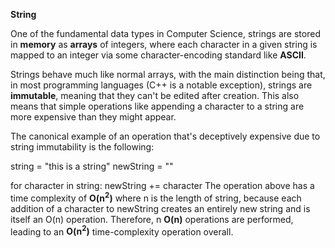 **String**

One of the fundamental data types in Computer Science, strings are stored in **memory** as **arrays** of integers, where each character in a given string is mapped to an integer via some character-encoding standard like **ASCII**.

Strings behave much like normal arrays, with the main distinction being that, in most programming languages (C++ is a notable exception), strings are **immutable**, meaning that they can't be edited after creation. This also means that simple operations like appending a character to a string are more expensive than they might appear.

The canonical example of an operation that's deceptively expensive due to string immutability is the following:

string = "this is a string"
newString = ""

for character in string:
    newString += character
The operation above has a time complexity of **O(n<sup>2</sup>)** where n is the length of string, because each addition of a character to newString creates an entirely new string and is itself an O(n) operation. Therefore, n **O(n)** operations are performed, leading to an **O(n<sup>2</sup>)** time-complexity operation overall.
